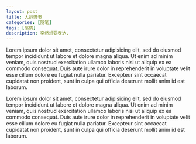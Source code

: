 ```yaml
---
layout: post
title: 大龄情书
categories: [随笔]
tags: [感情]
description: 突然想要表达.
---
```


Lorem ipsum dolor sit amet,  consectetur adipisicing elit,  sed do eiusmod tempor incididunt ut labore et dolore magna aliqua. Ut enim ad minim veniam,  quis nostrud exercitation ullamco laboris nisi ut aliquip ex ea commodo consequat. Duis aute irure dolor in reprehenderit in voluptate velit esse cillum dolore eu fugiat nulla pariatur. Excepteur sint occaecat cupidatat non proident,  sunt in culpa qui officia deserunt mollit anim id est laborum.

Lorem ipsum dolor sit amet,  consectetur adipisicing elit,  sed do eiusmod tempor incididunt ut labore et dolore magna aliqua. Ut enim ad minim veniam,  quis nostrud exercitation ullamco laboris nisi ut aliquip ex ea commodo consequat. Duis aute irure dolor in reprehenderit in voluptate velit esse cillum dolore eu fugiat nulla pariatur. Excepteur sint occaecat cupidatat non proident,  sunt in culpa qui officia deserunt mollit anim id est laborum.